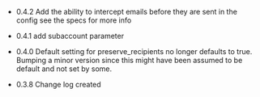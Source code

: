 * 0.4.2
  Add the ability to intercept emails before they are sent in the config
  see the specs for more info

* 0.4.1
  add subaccount parameter

* 0.4.0
  Default setting for preserve_recipients no longer defaults to true. Bumping a minor
  version since this might have been assumed to be default and not set by some.

* 0.3.8
  Change log created